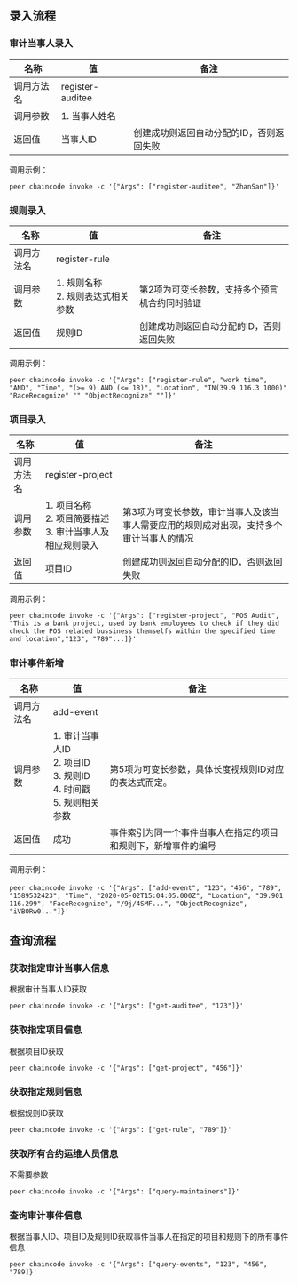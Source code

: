 ## 录入流程

### 审计当事人录入

| 名称       | 值               | 备注                                     |
| ---------- | ---------------- | ---------------------------------------- |
| 调用方法名 | register-auditee |                                          |
| 调用参数   | 1. 当事人姓名    |                                          |
| 返回值     | 当事人ID         | 创建成功则返回自动分配的ID，否则返回失败 |

调用示例：

```shell
peer chaincode invoke -c '{"Args": ["register-auditee", "ZhanSan"]}'
```

### 规则录入

| 名称       | 值                                      | 备注                                          |
| ---------- | --------------------------------------- | --------------------------------------------- |
| 调用方法名 | register-rule                           |                                               |
| 调用参数   | 1. 规则名称 <br />2. 规则表达式相关参数 | 第2项为可变长参数，支持多个预言机合约同时验证 |
| 返回值     | 规则ID                                  | 创建成功则返回自动分配的ID，否则返回失败      |

调用示例：

```shell
peer chaincode invoke -c '{"Args": ["register-rule", "work time", "AND", "Time", "(>= 9) AND (<= 18)", "Location", "IN(39.9 116.3 1000)" "RaceRecognize" "" "ObjectRecognize" ""]}'
```

### 项目录入

| 名称       | 值                                                           | 备注                                                         |
| ---------- | ------------------------------------------------------------ | ------------------------------------------------------------ |
| 调用方法名 | register-project                                             |                                                              |
| 调用参数   | 1. 项目名称 <br />2. 项目简要描述 <br />3. 审计当事人及相应规则录入 | 第3项为可变长参数，审计当事人及该当事人需要应用的规则成对出现，支持多个审计当事人的情况 |
| 返回值     | 项目ID                                                       | 创建成功则返回自动分配的ID，否则返回失败                     |

调用示例：

```shell
peer chaincode invoke -c '{"Args": ["register-project", "POS Audit", "This is a bank project, used by bank employees to check if they did check the POS related bussiness themselfs within the specified time and location","123", "789"...]}'
```

### 审计事件新增

| 名称       | 值                                                           | 备注                                                         |
| ---------- | ------------------------------------------------------------ | ------------------------------------------------------------ |
| 调用方法名 | add-event                                                    |                                                              |
| 调用参数   | 1. 审计当事人ID<br />2. 项目ID<br />3. 规则ID<br />4. 时间戳<br />5. 规则相关参数 | 第5项为可变长参数，具体长度视规则ID对应的表达式而定。        |
| 返回值     | 成功                                                         | 事件索引为同一个事件当事人在指定的项目和规则下，新增事件的编号 |

调用示例：

```shell
peer chaincode invoke -c '{"Args": ["add-event", "123"，"456", "789", "1589532423", "Time", "2020-05-02T15:04:05.000Z", "Location", "39.901 116.299", "FaceRecognize", "/9j/4SMF...", "ObjectRecognize", "iVBORw0..."]}'
```

## 查询流程

### 获取指定审计当事人信息

根据审计当事人ID获取

```shell
peer chaincode invoke -c '{"Args": ["get-auditee", "123"]}'
```

### 获取指定项目信息

根据项目ID获取

```shell
peer chaincode invoke -c '{"Args": ["get-project", "456"]}'
```

### 获取指定规则信息

根据规则ID获取

```shell
peer chaincode invoke -c '{"Args": ["get-rule", "789"]}'
```


### 获取所有合约运维人员信息

不需要参数

```shell
peer chaincode invoke -c '{"Args": ["query-maintainers"]}'
```

### 查询审计事件信息

根据当事人ID、项目ID及规则ID获取事件当事人在指定的项目和规则下的所有事件信息

```shell
peer chaincode invoke -c '{"Args": ["query-events", "123", "456", "789]}'
```
